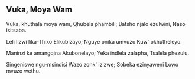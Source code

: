 ## Vuka, Moya Wam

Vuka, khuthala moya wam,
Qhubela phambili;
Batsho njalo ezulwini,
Naso isitsaba.

Leli lizwi lika-Thixo
Elikubizayo;
Nguye onika umvuzo
Kuw' okhutheleyo.

Maninzi ke amangqina
Akubonelayo;
Yeka indlela zalapha,
Tsalela phezulu.

Singeniswe ngu-msindisi
Wazo zonk' izizwe;
Sobeka ezinyaweni
Lowo mvuzo wethu.

